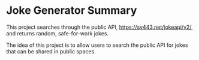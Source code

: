 # Joke Generator Summary
This project searches through the public API, https://sv443.net/jokeapi/v2/, and returns random, safe-for-work jokes.

The idea of this project is to allow users to search the public API for jokes that can be shared in public spaces. 

## 